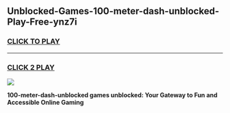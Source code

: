 
## Unblocked-Games-100-meter-dash-unblocked-Play-Free-ynz7i
<h3>
<a href="https://premium76.site?title=100-meter-dash-unblocked&ref=18A1">CLICK TO PLAY</a></h3>
<hr>

<h3>
<a href="https://premium76.site?title=100-meter-dash-unblocked&ref=18A1">CLICK 2 PLAY</a>
  
</h3>

<a href="https://premium76.site?title=100-meter-dash-unblocked&ref=18A1"><img src="https://clearcache.store/games.png"></a>


**100-meter-dash-unblocked games unblocked: Your Gateway to Fun and Accessible Online Gaming**

